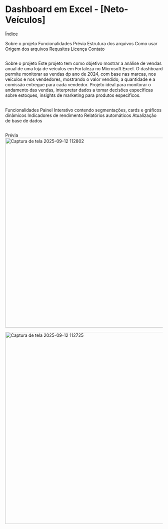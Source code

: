 # Dashboard em Excel - [Neto-Veículos]

Índice

Sobre o projeto
Funcionalidades
Prévia
Estrutura dos arquivos
Como usar
Origem dos arquivos
Requsitos 
Licença
Contato

##

Sobre o projeto
Este projeto tem como objetivo mostrar a análise de vendas anual de uma loja de veículos em Fortaleza no Microsoft Excel. O dashboard permite monitorar as vendas dp ano de 2024, com base nas marcas, nos veículos e nos vendedores, mostrando o valor vendido, a quantidade e a comissão entregue para cada vendedor.
Projeto ideal para monitorar o andamento das vendas, interpretar dados a tomar decisões específicas sobre estoques, insights de marketing para produtos específicos.

##

Funcionalidades 
Painel Interativo contendo segmentações, cards e gráficos dinâmicos
Indícadores de rendimento
Relatórios automáticos 
Atualização de base de dados

##

Prévia
<img width="953" height="605" alt="Captura de tela 2025-09-12 112802" src="https://github.com/user-attachments/assets/8b6480b7-2c30-4cff-a368-748658b296af" />

<img width="1427" height="612" alt="Captura de tela 2025-09-12 112725" src="https://github.com/user-attachments/assets/9a981017-0c9b-499f-892f-2169f155ec59" />


